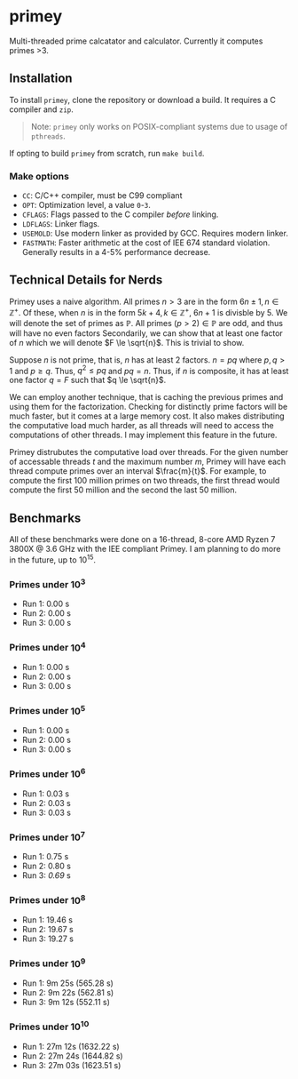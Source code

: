# primey

Multi-threaded prime calcatator and calculator. Currently it computes primes >3.

## Installation

To install `primey`, clone the repository or download a build. It requires a C compiler and `zip`.

> Note: `primey` only works on POSIX-compliant systems due to usage of `pthreads`.

If opting to build `primey` from scratch, run `make build`.

### Make options

* `CC`: C/C++ compiler, must be C99 compliant
* `OPT`: Optimization level, a value `0`-`3`.
* `CFLAGS`: Flags passed to the C compiler *before* linking.
* `LDFLAGS`: Linker flags.
* `USEMOLD`: Use modern linker as provided by GCC. Requires modern linker.
* `FASTMATH`: Faster arithmetic at the cost of IEE 674 standard violation. Generally results in a 4-5% performance decrease.

## Technical Details for Nerds

Primey uses a naive algorithm. All primes $n > 3$ are in the form $6n \pm 1, n \in \mathbb{Z}^+$. Of these, when $n$ is in the form $5k + 4, k \in \mathbb{Z}^+$, $6n + 1$ is divisble by $5$. We will denote the set of primes as $\mathbb{P}$. All primes $(p > 2) \in \mathbb{P}$ are odd, and thus will have no even factors Secondarily, we can show that at least one factor of $n$ which we will denote $F \le \sqrt{n}$. This is trivial to show.

Suppose $n$ is not prime, that is, $n$ has at least 2 factors. $n = pq$ where $p,q > 1$ and $p \ge q$. Thus, $q^2 \le pq$ and $pq = n$. Thus, if $n$ is composite, it has at least one factor $q = F$ such that $q \le \sqrt{n}$.

We can employ another technique, that is caching the previous primes and using them for the factorization. Checking for distinctly prime factors will be much faster, but it comes at a large memory cost. It also makes distributing the computative load much harder, as all threads will need to access the computations of other threads. I may implement this feature in the future.

Primey distrubutes the computative load over threads. For the given number of accessable threads $t$ and the maximum number $m$, Primey will have each thread compute primes over an interval $\frac{m}{t}$. For example, to compute the first 100 million primes on two threads, the first thread would compute the first 50 million and the second the last 50 million.

## Benchmarks

All of these benchmarks were done on a 16-thread, 8-core AMD Ryzen 7 3800X @ 3.6 GHz with the IEE compliant Primey. I am planning to do more in the future, up to $10^{15}$.

### Primes under $10^3$

* Run 1: 0.00 s
* Run 2: 0.00 s
* Run 3: 0.00 s

### Primes under $10^4$

* Run 1: 0.00 s
* Run 2: 0.00 s
* Run 3: 0.00 s

### Primes under $10^5$

* Run 1: 0.00 s
* Run 2: 0.00 s
* Run 3: 0.00 s

### Primes under $10^6$

* Run 1: 0.03 s
* Run 2: 0.03 s
* Run 3: 0.03 s

### Primes under $10^7$

* Run 1: 0.75 s
* Run 2: 0.80 s
* Run 3: *0.69* s

### Primes under $10^8$

* Run 1: 19.46 s
* Run 2: 19.67 s
* Run 3: 19.27 s

### Primes under $10^9$

* Run 1: 9m 25s (565.28 s)
* Run 2: 9m 22s (562.81 s)
* Run 3: 9m 12s (552.11 s)

### Primes under $10^10$

* Run 1: 27m 12s (1632.22 s)
* Run 2: 27m 24s (1644.82 s)
* Run 3: 27m 03s (1623.51 s)
